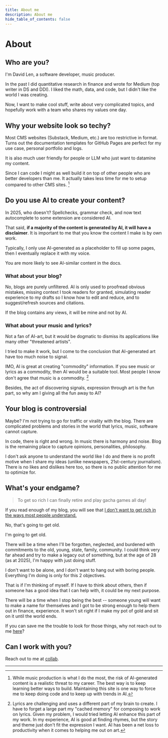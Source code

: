 ```yaml
---
title: About me
description: About me
hide_table_of_contents: false
---
```


# About

## Who are you?

I'm David Len, a software developer, music producer. 

In the past I did quantitative research in finance and wrote for Medium (top writer in DS and DDI). I liked the math, data, and code, but I didn't like the world I was creating. 

Now, I want to make cool stuff, write about very complicated topics, and hopefully work with a team who shares my values one day. 

## Why your website look so techy?

Most CMS websites (Substack, Medium, etc.) are too restrictive in format. Turns out the documentation templates for GitHub Pages are perfect for my use case, personal portfolio and logs. 

It is also much user friendly for people or LLM who just want to datamine my content.

Since I can code I might as well build it on top of other people who are better developers than me. It actually takes less time for me to setup compared to other CMS sites. [^1]

[^1]: While music production is what I do the most, the risk of AI-generated content is a realistic threat to my career. The best way is to keep learning better ways to build. Maintaining this site is one way to force me to keep doing code and to keep up with trends in AI.

## Do you use AI to create your content?

In 2025, who doesn't? Spellchecks, grammar check, and now text autocomplete to some extension are considered AI. 

That said, **if a majority of the content is generated by AI, it will have a disclaimer**. It is important to me that you know the content I make is by own work.

Typically,  I only use AI-generated as a placeholder to fill up some pages, then I eventually replace it with my voice. 

You are more likely to see AI-similar content in the docs. 

### What about your blog? 

No, blogs are purely unfiltered. AI is only used to proofread obvious mistakes, missing context I took readers for granted, simulating reader experience to my drafts so I know how to edit and reduce, and to suggest/refresh sources and citations. 

If the blog contains any views, it will be mine and not by AI.

### What about your music and lyrics?
Not a fan of AI-art, but it would be dogmatic to dismiss its applications like many other "threatened artists". 

I tried to make it work, but I come to the conclusion that AI-generated art have too much noise to signal. 

IMO, AI is great at creating "commodity" information. If you see music or lyrics as a commodity, then AI would be a suitable tool. Most people I know don't agree that music is a commodity. [^2]

[^2]: Lyrics are challenging and uses a different part of my brain to create. I have to forget a large part my "cached memory" for composing to work on lyrics. Given my problem, I would tried letting AI enhance this part of my work. In my experience, AI is good at finding rhymes, but the story and theme just don't fit the expression I want. AI has been a net loss to productivity when it comes to helping me out on art.

Besides, the act of discovering signals, expression through art is the fun part, so why am I giving all the fun away to AI? 

## Your blog is controversial

Maybe? I'm not trying to go for traffic or virality with the blog. There are complicated problems and stories in the world that lyrics, music, software cannot capture. 

In code, there is right and wrong. In music there is harmony and noise. Blog is the remaining place to capture opinions, personalities, philosophy. 

I don't ask anyone to understand the world like I do and there is no profit motive when I share my ideas (unlike newspapers, 21st-century journalism). There is no likes and dislikes here too, so there is no public attention for me to optimize for. 

## What's your endgame? 
> To get so rich I can finally retire and play gacha games all day!

If you read enough of my blog, you will see that [I don't want to get rich in the ways most people understand.](../../../blog/2025/03-10-we-cant-get-rich-off-compound-interest/index.mdx) 

No, that's going to get old. 

I'm going to get old. 

There will be a time when I'll be forgotten, neglected, and burdened with commitments to the old, young, state, family, community. I could think very far ahead and try to make a legacy out of something, but at the age of 28 (as at 2025), I'm happy with just doing stuff. 

I don't want to be alone, and I don't want to hang out with boring people. Everything I'm doing is only for this 2 objectives.  

That is if I'm thinking of myself. If I have to think about others, then if someone has a good idea that I can help with, it could be my next purpose. 

There will be a time when I stop being the best -- someone young will want to make a name for themselves and I got to be strong enough to help them out in finance, experience. It won't sit right if I make my pot of gold and sit on it until the world ends.

If you can save me the trouble to look for those things, why not reach out to me [here](/collab/)? 

## Can I work with you? 

Reach out to me at [collab](/collab/).


---

